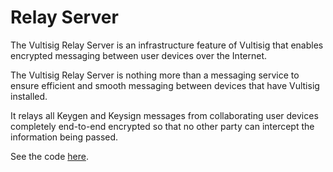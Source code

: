 # Relay Server

The Vultisig Relay Server is an infrastructure feature of Vultisig that enables encrypted messaging between user devices over the Internet.&#x20;

The Vultisig Relay Server is nothing more than a messaging service to ensure efficient and smooth messaging between devices that have Vultisig installed.

&#x20;It relays all Keygen and Keysign messages from collaborating user devices completely end-to-end encrypted so that no other party can intercept the information being passed.

See the code [here](https://github.com/vultisig/vultisig-relay).

